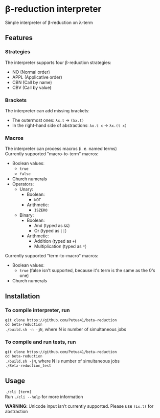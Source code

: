 # β-reduction interpreter

Simple interpreter of β-reduction on λ-term

## Features

### Strategies

The interpreter supports four β-reduction strategies:
* NO (Normal order)
* APPL (Applicative order)
* CBN (Call by name)
* CBV (Call by value)

### Brackets

The interpreter can add missing brackets:
* The outermost ones: `λx.t` -> `(λx.t)`
* In the right-hand side of abstractions: `λx.t x` -> `λx.(t x)`

### Macros

The interpreter can process macros (i. e. named terms) \
Currently supported "macro-to-term" macros:
- Boolean values:
    - `true`
    - `false`
- Church numerals
- Operators:
    - Unary:
        - Boolean:
            - `NOT`
        - Arithmetic:
            - `ISZERO`
    - Binary:
        - Boolean:
            - And (typed as `&&`)
            - Or (typed as `||`)
        - Arithmetic:
            - Addition (typed as `+`)
            - Multiplication (typed as `*`)

Currently supported "term-to-macro" macros:
- Boolean values:
    - `true` (false isn't supported, because it's term is the same as the 0's one)
- Church numerals

## Installation

### To compile interpreter, run  
`git clone https://github.com/Petua41/beta-reduction` \
`cd beta-reduction` \
`./build.sh -n -jN`, where N is number of simultaneous jobs

### To compile and run tests, run
`git clone https://github.com/Petua41/beta-reduction` \
`cd beta-reduction` \
`./build.sh -jN`, where N is number of simultaneous jobs \
`./Beta-reduction_test`

## Usage

`./cli [term]` \
Run `./cli --help` for more information

**WARNING**: Unicode input isn't currently supported. Please use `(Lx.t)` for abstraction